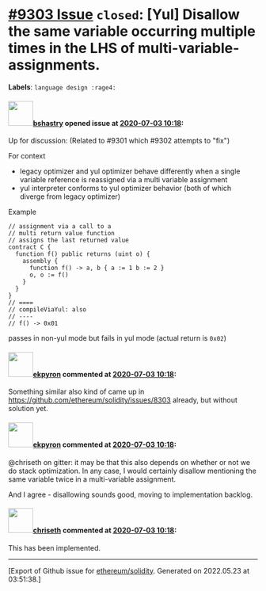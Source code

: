# [\#9303 Issue](https://github.com/ethereum/solidity/issues/9303) `closed`: [Yul] Disallow the same variable occurring multiple times in the LHS of multi-variable-assignments.
**Labels**: `language design :rage4:`


#### <img src="https://avatars.githubusercontent.com/u/2388185?v=4" width="50">[bshastry](https://github.com/bshastry) opened issue at [2020-07-03 10:18](https://github.com/ethereum/solidity/issues/9303):

Up for discussion: (Related to #9301 which #9302 attempts to "fix")

For context
  - legacy optimizer and yul optimizer behave differently when a single variable reference is reassigned via a multi variable assignment
  - yul interpreter conforms to yul optimizer behavior (both of which diverge from legacy optimizer)

Example

```
// assignment via a call to a
// multi return value function
// assigns the last returned value
contract C {
  function f() public returns (uint o) {
    assembly {
      function f() -> a, b { a := 1 b := 2 }
      o, o := f()
    }
  }
}
// ====
// compileViaYul: also
// ----
// f() -> 0x01
```

passes in non-yul mode but fails in yul mode (actual return is `0x02`)



#### <img src="https://avatars.githubusercontent.com/u/1347491?v=4" width="50">[ekpyron](https://github.com/ekpyron) commented at [2020-07-03 10:18](https://github.com/ethereum/solidity/issues/9303#issuecomment-653475167):

Something similar also kind of came up in https://github.com/ethereum/solidity/issues/8303 already, but without solution yet.

#### <img src="https://avatars.githubusercontent.com/u/1347491?v=4" width="50">[ekpyron](https://github.com/ekpyron) commented at [2020-07-03 10:18](https://github.com/ethereum/solidity/issues/9303#issuecomment-653482192):

@chriseth on gitter:  it may be that this also depends on whether or not we do stack optimization. In any case, I would certainly disallow mentioning the same variable twice in a multi-variable assignment.

And I agree - disallowing sounds good, moving to implementation backlog.

#### <img src="https://avatars.githubusercontent.com/u/9073706?v=4" width="50">[chriseth](https://github.com/chriseth) commented at [2020-07-03 10:18](https://github.com/ethereum/solidity/issues/9303#issuecomment-669838363):

This has been implemented.


-------------------------------------------------------------------------------



[Export of Github issue for [ethereum/solidity](https://github.com/ethereum/solidity). Generated on 2022.05.23 at 03:51:38.]
